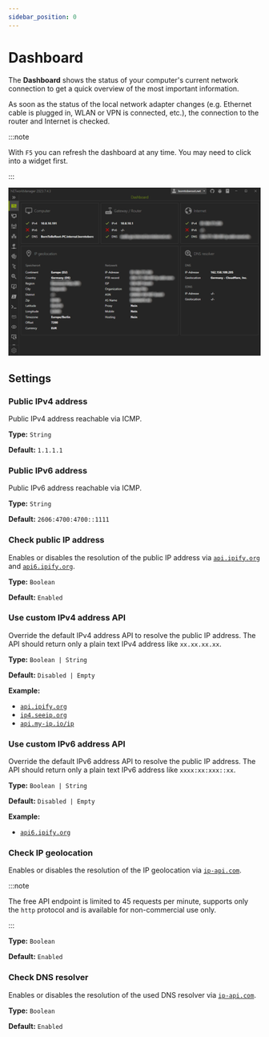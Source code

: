 ```yaml
---
sidebar_position: 0
---
```


# Dashboard

The **Dashboard** shows the status of your computer's current network connection to get a quick overview of the most important information.

As soon as the status of the local network adapter changes (e.g. Ethernet cable is plugged in, WLAN or VPN is connected, etc.), the connection to the router and Internet is checked.

:::note

With `F5` you can refresh the dashboard at any time. You may need to click into a widget first.

:::

![Dashboard](./img/dashboard.png)

## Settings

### Public IPv4 address

Public IPv4 address reachable via ICMP.

**Type:** `String`

**Default:** `1.1.1.1`

### Public IPv6 address

Public IPv6 address reachable via ICMP.

**Type:** `String`

**Default:** `2606:4700:4700::1111`

### Check public IP address

Enables or disables the resolution of the public IP address via [`api.ipify.org`](https://www.ipify.org/) and [`api6.ipify.org`](https://www.ipify.org/).

**Type:** `Boolean`

**Default:** `Enabled`

### Use custom IPv4 address API

Override the default IPv4 address API to resolve the public IP address. The API should return only a plain text IPv4 address like `xx.xx.xx.xx`.

**Type:** `Boolean | String`

**Default:** `Disabled | Empty`

**Example:**

- [`api.ipify.org`](https://api.ipify.org/)
- [`ip4.seeip.org`](https://ip4.seeip.org/)
- [`api.my-ip.io/ip`](https://api.my-ip.io/ip)

### Use custom IPv6 address API

Override the default IPv6 address API to resolve the public IP address. The API should return only a plain text IPv6 address like `xxxx:xx:xxx::xx`.

**Type:** `Boolean | String`

**Default:** `Disabled | Empty`

**Example:**

- [`api6.ipify.org`](https://api6.ipify.org/)

### Check IP geolocation

Enables or disables the resolution of the IP geolocation via [`ip-api.com`](https://ip-api.com/).

:::note

The free API endpoint is limited to 45 requests per minute, supports only the `http` protocol and is available for non-commercial use only.

:::

**Type:** `Boolean`

**Default:** `Enabled`

### Check DNS resolver

Enables or disables the resolution of the used DNS resolver via [`ip-api.com`](https://ip-api.com/).

**Type:** `Boolean`

**Default:** `Enabled`
